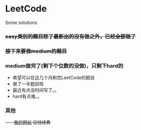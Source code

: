 # LeetCode
Some solutions

### ~~easy类别的题目除了最新出的没有做之外，已经全部做了~~
### ~~接下来要做medium的题目~~
### medium做完了(剩下个位数的没做)，只剩下hard的


- 希望可以在这几个月刷完LeetCode的题目
- 做了一半题目啦
- 最近有点没时间写了。。
- hard有点难。。

### 其他
~~&nbsp;&nbsp;&nbsp;&nbsp;&nbsp;&nbsp;&nbsp;[我的网站](http://www.dezhonger.com) 没钱续费~~
